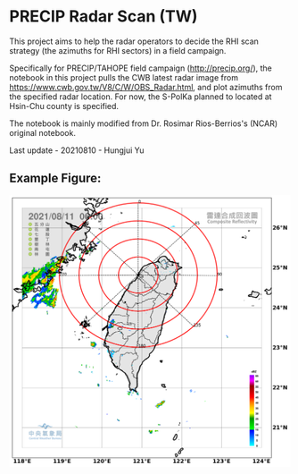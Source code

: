 # PRECIP Radar Scan (TW)

This project aims to help the radar operators to decide the RHI scan strategy (the azimuths for RHI sectors) in a field campaign.

Specifically for PRECIP/TAHOPE field campaign (http://precip.org/), the notebook in this project pulls the CWB latest radar image from https://www.cwb.gov.tw/V8/C/W/OBS_Radar.html, and plot azimuths from the specified radar location. For now, the S-PolKa planned to located at Hsin-Chu county is specified.

The notebook is mainly modified from Dr. Rosimar Rios-Berrios's (NCAR) original notebook.

Last update - 20210810 - Hungjui Yu

## Example Figure:

![Example Figure](https://github.com/yuhungjui/PRECIP_Radar_Scan_TW/blob/main/PRECIP_2022_CWB%2BSPOL_with200kmring_and_azimuths.png)


